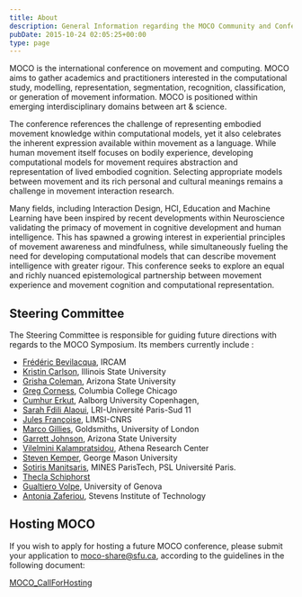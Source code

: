```yaml
---
title: About
description: General Information regarding the MOCO Community and Conference
pubDate: 2015-10-24 02:05:25+00:00
type: page
---
```


MOCO is the international conference on movement and computing. MOCO aims to gather academics and practitioners interested in the computational study, modelling, representation, segmentation, recognition, classification, or generation of movement information. MOCO is positioned within emerging interdisciplinary domains between art & science.

The conference references the challenge of representing embodied movement knowledge within computational models, yet it also celebrates the inherent expression available within movement as a language. While human movement itself focuses on bodily experience, developing computational models for movement requires abstraction and representation of lived embodied cognition. Selecting appropriate models between movement and its rich personal and cultural meanings remains a challenge in movement interaction research.

Many fields, including Interaction Design, HCI, Education and Machine Learning have been inspired by recent developments within Neuroscience validating the primacy of movement in cognitive development and human intelligence. This has spawned a growing interest in experiential principles of movement awareness and mindfulness, while simultaneously fueling the need for developing computational models that can describe movement intelligence with greater rigour. This conference seeks to explore an equal and richly nuanced epistemological partnership between movement experience and movement cognition and computational representation.

## Steering Committee

The Steering Committee is responsible for guiding future directions with
regards to the MOCO Symposium. Its members currently include :

- <a href="http://frederic-bevilacqua.net/" target="_blank">Frédéric Bevilacqua</a>, IRCAM
- <a href="https://kristinannecarlson.com/about/" target="_blank">Kristin Carlson</a>, Illinois State University
- <a href="https://asu.pure.elsevier.com/en/persons/grisha-coleman" target="_blank">Grisha Coleman</a>, Arizona State University
- ​<a href="https://finearts.illinoisstate.edu/faculty-staff/profile/?ulid=gjcorne" target="_blank">Greg Corness</a>, Columbia College Chicago
- <a href="https://vbn.aau.dk/en/persons/130223" target="_blank">Cumhur Erkut</a>, Aalborg University Copenhagen,
- <a href="http://saralaoui.com/" target="_blank">Sarah Fdili Alaoui</a>, LRI-Université Paris-Sud 11
- <a href="https://www.julesfrancoise.com/" target="_blank">Jules Françoise</a>, LIMSI-CNRS
- <a href="https://www.gold.ac.uk/computing/staff/m-gillies/" target="_blank">Marco Gillies</a>, Goldsmiths, University of London
- <a href="https://www.garrettlaroyjohnson.com/" target="_blank">Garrett Johnson</a>, Arizona State University
- <a href="http://vilelminikala.com/" target="_blank">Vilelmini Kalampratsidou</a>, Athena Research Center
- <a href="https://stevenkemper.com/" target="_blank">Steven Kemper</a>, George Mason University
- <a href="http://www.mines-paristech.fr/Services/Annuaire/sotiris-manitsaris" target="_blank">Sotiris Manitsaris</a>, MINES ParisTech, PSL Université Paris.
- <a href="http://www.sfu.ca/~tschipho/), Simon Fraser University" target="_blank">Thecla Schiphorst</a>
- <a href="http://www.infomus.org/people/person.php?name=gvolpe" target="_blank">Gualtiero Volpe</a>, University of Genova
- <a href="https://www.antoniazaferiou.com/" target="_blank">​Antonia Zaferiou</a>, Stevens Institute of Technology

## Hosting MOCO

If you wish to apply for hosting a future MOCO conference, please submit your application to moco-share@sfu.ca, according to the guidelines in the following document:

[MOCO_CallForHosting](/documents/MOCO_CallForHosting.pdf)
